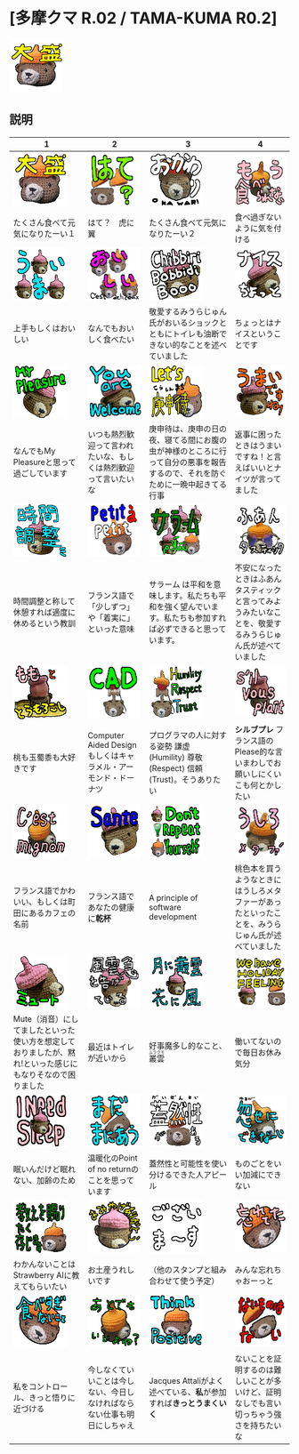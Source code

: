 # [多摩クマ R.02 / TAMA-KUMA R0.2]

![](images\IMG_4337_大盛.main.png)

## 説明

|1|2|3|4|
|-|-|-|-|
|![](.\images\IMG_4337_大盛.png)|![](.\images\IMG_4348_はて？.png)|![](images\IMG_4339_おかわり.png)|![](.\images\IMG_4341_もう食べられない.png)|
|たくさん食べて元気になりたーい１|はて？　虎に翼|たくさん食べて元気になりたーい２|食べ過ぎないように気を付ける|
|![](images\3_kumas_うまい.png)|![](images\3_kumas_おいしい.png)|![](images\PXL_20240628_100008457_Chibbiri-Bobbidi-Boo.png)|![](images\PXL_20240628_100118865_ナイスちょっと.png)|
|上手もしくはおいしい|なんでもおいしく食べたい|敬愛するみうらじゅん氏がおいるショックとともにトイレも油断できない的なことを述べていました|ちょっとはナイスということです|
|![2](images\PXL_20240628_100118865_MyPleasure.png)|![](images\PXL_20240628_100118865_youAreWelcome.png)|![](images\IMG_4334_LETS庚申待.png)|![](images\PXL_20240628_095956204_うまいですね.png)|
|なんでもMy Pleasureと思って過ごしています|いつも熱烈歓迎って言われたいな、もしくは熱烈歓迎って言いたいな|庚申待は、庚申の日の夜、寝てる間にお腹の虫が神様のところに行って自分の悪事を報告するので、それを防ぐために一晩中起きてる行事|返事に困ったときはうまいですね！と言えばいいとナイツが言ってました|
|![](images\PXL_20240628_095956204_時間調整.png)|![](images\IMG_4335_Petit_a_petit.png)|![](images\3_kumas_サラーム.png)|![](images\IMG_4345_ふあんタスティック.png)|
|時間調整と称して休憩すれば適度に休めるという教訓|フランス語で「少しずつ」や「着実に」といった意味|サラーム は平和を意味します。私たちも平和を強く望んでいます。私たちも参加すれば必ずできると思っています。|不安になったときはふあんタスティックと言ってみようみたいなことを、敬愛するみうらじゅん氏が述べていました|
|![3](images\peach_corn.png)|![](images\IMG_4343_cad.png)|![](images\IMG_4343_hrt.png)|![](images\PXL_20240714_020626607_sil_vous_plait.png)|
|桃も玉蜀黍も大好きです|Computer Aided Designもしくはキャラメル・アーモンド・ドーナツ|プログラマの人に対する姿勢 謙虚 (Humility) 尊敬 (Respect) 信頼 (Trust)。そうありたい|**シルブプレ** フランス語のPlease的な言いまわしでお願いしにくいこも何とかしたい|
|![](images\IMG_4341_cest_mignon.png)|![](images\PXL_20240628_100008457_sante.png)|![](images\3_kumas_dont_repeat_yourself.png)|![](images\IMG_4347_うしろメタファー.png)|
|フランス語でかわいい、もしくは町田にあるカフェの名前|フランス語であなたの健康に**乾杯**|A principle of software development|桃色本を買うようなときにはうしろメタファーがあったといったことを、みうらじゅん氏が述べていました|
|![4](images\PXL_20240628_100057584_ミュート.png)|![](images\PXL_20240628_100021899_風雲急を告げている.png)|![](images\2_kumas_月に叢雲、花に風.png)|![](images\2_kumas_holiday_feeling.png)|
|Mute（消音）にしてましたといった使い方を想定しておりましたが、黙れ!といった感じにもなりそなので困りました|最近はトイレが近いから|好事魔多し的なこと、<ruby>叢雲<rp>（</rp><rt>ムラクモ</rt><rp>）</rp></ruby>|働いてないので毎日お休み気分|
|![](images\2_kumas_i_need_sleep.png)|![](images\IMG_4348_まだまにあう.png)|![](images\IMG_4349_蓋然性.png)|![](images\IMG_4338_忽せにできない.png)|
|眠いんだけど眠れない、加齢のため|温暖化のPoint of no returnのことを思っています|蓋然性と可能性を使い分けるできた人アピール|ものごとをいい加減にできない|
|![5](images\IMG_4337_教えを賜りたく存じます.png)|![](images\PXL_20240628_100118865_おみやげありがとう.png)|![](images\messages_ございます.png)|![](images\IMG_4336_忘れてた.png)|
|わかんないことはStrawberry AIに教えてもらいたい|お土産うれしいです|（他のスタンプと組み合わせて使う予定）|みんな忘れちゃおーっと|
|![](images\IMG_4336_食べ過ぎないこと.png)|![](images\IMG_4341_あとでもいいよね.png)|![](images\IMG_4337_think_positive.png)|![](images\IMG_4349_ないものはない.png)|
|私をコントロール、きっと悟りに近づける|今しなくていいことは今しない、今日しなければならない仕事も明日にしちゃえ|Jacques Attaliがよく述べている、**私**が参加すれば**きっとうまくいく**|ないことを証明するのは難しいことが多いけど、証明なしでも言い切っちゃう強さを持ちたいな|
